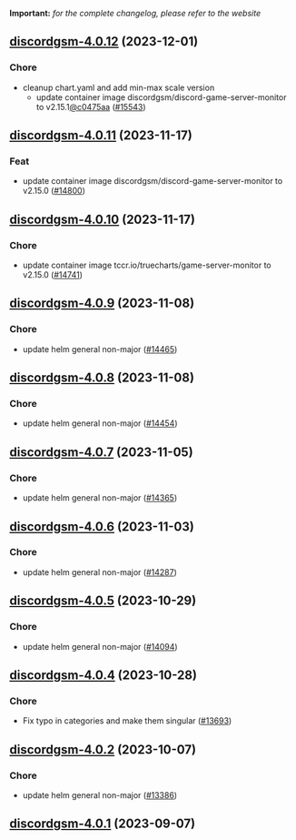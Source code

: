 **Important:**
*for the complete changelog, please refer to the website*




## [discordgsm-4.0.12](https://github.com/truecharts/charts/compare/discordgsm-4.0.11...discordgsm-4.0.12) (2023-12-01)

### Chore

- cleanup chart.yaml and add min-max scale version
  - update container image discordgsm/discord-game-server-monitor to v2.15.1[@c0475aa](https://github.com/c0475aa) ([#15543](https://github.com/truecharts/charts/issues/15543))
  
  


## [discordgsm-4.0.11](https://github.com/truecharts/charts/compare/discordgsm-4.0.10...discordgsm-4.0.11) (2023-11-17)

### Feat

- update container image discordgsm/discord-game-server-monitor to v2.15.0 ([#14800](https://github.com/truecharts/charts/issues/14800))
  
  


## [discordgsm-4.0.10](https://github.com/truecharts/charts/compare/discordgsm-4.0.9...discordgsm-4.0.10) (2023-11-17)

### Chore

- update container image tccr.io/truecharts/game-server-monitor to v2.15.0 ([#14741](https://github.com/truecharts/charts/issues/14741))
  
  


## [discordgsm-4.0.9](https://github.com/truecharts/charts/compare/discordgsm-4.0.8...discordgsm-4.0.9) (2023-11-08)

### Chore

- update helm general non-major ([#14465](https://github.com/truecharts/charts/issues/14465))
  
  


## [discordgsm-4.0.8](https://github.com/truecharts/charts/compare/discordgsm-4.0.7...discordgsm-4.0.8) (2023-11-08)

### Chore

- update helm general non-major ([#14454](https://github.com/truecharts/charts/issues/14454))
  
  


## [discordgsm-4.0.7](https://github.com/truecharts/charts/compare/discordgsm-4.0.6...discordgsm-4.0.7) (2023-11-05)

### Chore

- update helm general non-major ([#14365](https://github.com/truecharts/charts/issues/14365))
  
  


## [discordgsm-4.0.6](https://github.com/truecharts/charts/compare/discordgsm-4.0.5...discordgsm-4.0.6) (2023-11-03)

### Chore

- update helm general non-major ([#14287](https://github.com/truecharts/charts/issues/14287))
  
  


## [discordgsm-4.0.5](https://github.com/truecharts/charts/compare/discordgsm-4.0.4...discordgsm-4.0.5) (2023-10-29)

### Chore

- update helm general non-major ([#14094](https://github.com/truecharts/charts/issues/14094))
  
  


## [discordgsm-4.0.4](https://github.com/truecharts/charts/compare/discordgsm-4.0.2...discordgsm-4.0.4) (2023-10-28)

### Chore

- Fix typo in categories and make them singular ([#13693](https://github.com/truecharts/charts/issues/13693))
  
  


## [discordgsm-4.0.2](https://github.com/truecharts/charts/compare/discordgsm-4.0.1...discordgsm-4.0.2) (2023-10-07)

### Chore

- update helm general non-major ([#13386](https://github.com/truecharts/charts/issues/13386))
  
  


## [discordgsm-4.0.1](https://github.com/truecharts/charts/compare/discordgsm-4.0.0...discordgsm-4.0.1) (2023-09-07)

